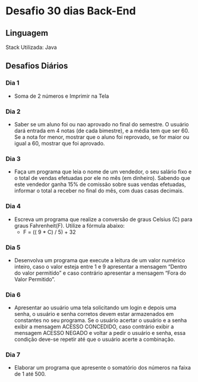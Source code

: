 # Desafio 30 dias Back-End

## Linguagem

 Stack Utilizada: Java

## Desafios Diários

### Dia 1 
- Soma de 2 números e Imprimir na Tela

### Dia 2
- Saber se um aluno foi ou nao aprovado no final do semestre. O usuário dará entrada em 4 notas (de cada bimestre), e a média tem que ser 60. Se a nota for menor, mostrar que o aluno foi reprovado, se for maior ou igual a 60, mostrar que foi aprovado.

### Dia 3 
- Faça um programa que leia o nome de um vendedor, o seu salário fixo e o total de vendas efetuadas por ele no mês (em dinheiro). Sabendo que este vendedor ganha 15% de comissão sobre suas vendas efetuadas, informar o total a receber no final do mês, com duas casas decimais.

### Dia 4 
- Escreva um programa que realize a conversão de graus Celsius (C) para graus Fahrenheit(F). Utilize a fórmula abaixo:
    - F = (( 9 * C) / 5) + 32

### Dia 5
- Desenvolva um programa que execute a leitura de um valor numérico inteiro, caso o valor esteja entre 1 e 9 apresentar a mensagem “Dentro do valor permitido” e caso contrário apresentar a mensagem “Fora do Valor Permitido”.

### Dia 6
- Apresentar ao usuário uma tela solicitando um login e depois uma senha, o usuário e senha corretos devem estar armazenados em constantes no seu programa. Se o usuário acertar o usuário e a senha exibir a mensagem ACESSO CONCEDIDO, caso contrário exibir a mensagem ACESSO NEGADO e voltar a pedir o usuário e senha, essa condição deve-se repetir até que o usuário acerte a combinação.

### Dia 7 
- Elaborar um programa que apresente o somatório dos números na faixa de 1 até 500.